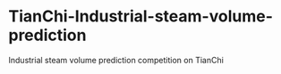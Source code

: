 # TianChi-Industrial-steam-volume-prediction
Industrial steam volume prediction competition on TianChi
